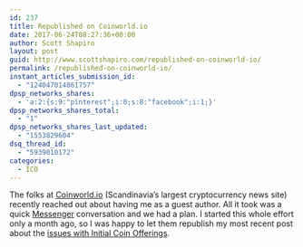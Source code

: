 ```yaml
---
id: 237
title: Republished on Coinworld.io
date: 2017-06-24T08:27:36+00:00
author: Scott Shapiro
layout: post
guid: http://www.scottshapiro.com/republished-on-coinworld-io/
permalink: /republished-on-coinworld-io/
instant_articles_submission_id:
  - "124047014861757"
dpsp_networks_shares:
  - 'a:2:{s:9:"pinterest";i:0;s:8:"facebook";i:1;}'
dpsp_networks_shares_total:
  - "1"
dpsp_networks_shares_last_updated:
  - "1553829604"
dsq_thread_id:
  - "5939010172"
categories:
  - ICO
---
```

The folks at [Coinworld.io](http://www.coinworld.io) (Scandinavia&#8217;s largest cryptocurrency news site) recently reached out about having me as a guest author. All it took was a quick [Messenger](http://m.me/scott.shapiro) conversation and we had a plan. I started this whole effort only a month ago, so I was happy to let them republish my most recent post about the [issues with Initial Coin Offerings](https://goo.gl/REAePr).&nbsp;